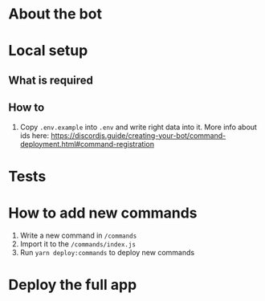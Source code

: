 # About the bot

# Local setup
## What is required
## How to
1. Copy `.env.example` into `.env` and write right data into it. More info about ids here: https://discordjs.guide/creating-your-bot/command-deployment.html#command-registration

# Tests

# How to add new commands
1. Write a new command in `/commands`
2. Import it to the `/commands/index.js`
3. Run `yarn deploy:commands` to deploy new commands

# Deploy the full app
